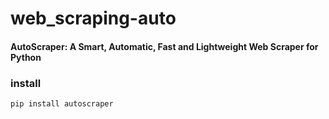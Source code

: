 # web_scraping-auto
#### AutoScraper: A Smart, Automatic, Fast and Lightweight Web Scraper for Python
### install
```bash
pip install autoscraper
```
